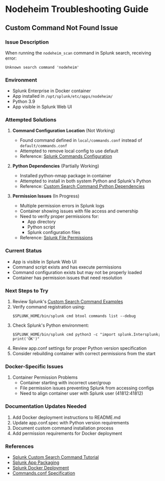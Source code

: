 # Nodeheim Troubleshooting Guide

## Custom Command Not Found Issue

### Issue Description
When running the `nodeheim_scan` command in Splunk search, receiving error:
```
Unknown search command 'nodeheim'
```

### Environment
- Splunk Enterprise in Docker container
- App installed in `/opt/splunk/etc/apps/nodeheim/`
- Python 3.9
- App visible in Splunk Web UI

### Attempted Solutions

1. **Command Configuration Location** (Not Working)
   - Found command defined in `local/commands.conf` instead of `default/commands.conf`
   - Attempted to remove local config to use default
   - Reference: [Splunk Commands Configuration](https://docs.splunk.com/Documentation/Splunk/latest/Admin/Commandsconf)

2. **Python Dependencies** (Partially Working)
   - Installed python-nmap package in container
   - Attempted to install in both system Python and Splunk's Python
   - Reference: [Custom Search Command Python Dependencies](https://docs.splunk.com/Documentation/Splunk/latest/AdvancedDev/CustomSearchScripts#Package_your_custom_command)

3. **Permission Issues** (In Progress)
   - Multiple permission errors in Splunk logs
   - Container showing issues with file access and ownership
   - Need to verify proper permissions for:
     - App directory
     - Python script
     - Splunk configuration files
   - Reference: [Splunk File Permissions](https://docs.splunk.com/Documentation/Splunk/latest/Admin/Filepermissions)

### Current Status
- App is visible in Splunk Web UI
- Command script exists and has execute permissions
- Command configuration exists but may not be properly loaded
- Container has permission issues that need resolution

### Next Steps to Try
1. Review Splunk's [Custom Search Command Examples](https://docs.splunk.com/Documentation/Splunk/latest/AdvancedDev/CustomSearchScripts#Example_custom_search_commands)
2. Verify command registration using:
   ```
   $SPLUNK_HOME/bin/splunk cmd btool commands list --debug
   ```
3. Check Splunk's Python environment:
   ```
   $SPLUNK_HOME/bin/splunk cmd python3 -c "import splunk.Intersplunk; print('OK')"
   ```
4. Review app.conf settings for proper Python version specification
5. Consider rebuilding container with correct permissions from the start

### Docker-Specific Issues
1. Container Permission Problems
   - Container starting with incorrect user/group
   - File permission issues preventing Splunk from accessing configs
   - Need to align container user with Splunk user (41812:41812)

### Documentation Updates Needed
1. Add Docker deployment instructions to README.md
2. Update app.conf.spec with Python version requirements
3. Document custom command installation process
4. Add permission requirements for Docker deployment

### References
- [Splunk Custom Search Command Tutorial](https://docs.splunk.com/Documentation/Splunk/latest/AdvancedDev/CustomSearchScripts)
- [Splunk App Packaging](https://docs.splunk.com/Documentation/Splunk/latest/AdvancedDev/PackageApp)
- [Splunk Docker Deployment](https://docs.splunk.com/Documentation/Splunk/latest/Installation/DeployandrunSplunkEnterpriseinsideDockercontainers)
- [Commands.conf Specification](https://docs.splunk.com/Documentation/Splunk/latest/Admin/Commandsconf) 